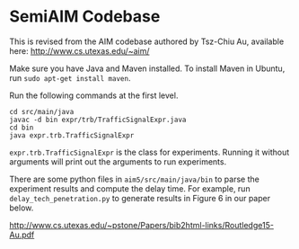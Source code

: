 SemiAIM Codebase
==============

This is revised from the AIM codebase authored by Tsz-Chiu Au, available here:
http://www.cs.utexas.edu/~aim/

Make sure you have Java and Maven installed. To install Maven in Ubuntu, run
`sudo apt-get install maven`.

Run the following commands at the first level.

```
cd src/main/java
javac -d bin expr/trb/TrafficSignalExpr.java
cd bin
java expr.trb.TrafficSignalExpr
```

`expr.trb.TrafficSignalExpr` is the class for experiments. Running it without arguments
will print out the arguments to run experiments.

There are some python files in `aim5/src/main/java/bin` to parse the experiment
results and compute the delay time. For example, run
`delay_tech_penetration.py` to generate results in Figure 6 in our paper below.

http://www.cs.utexas.edu/~pstone/Papers/bib2html-links/Routledge15-Au.pdf
